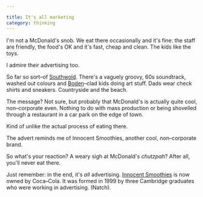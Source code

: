 ```yaml
---

title: It's all marketing
category: thinking
---
```


I'm not a McDonald's snob. We eat there occasionally and it's fine: the staff are friendly, the food's OK and it's fast, cheap and clean. The kids like the toys.

I admire their advertising too.

So far so sort–of [Southwold](http://en.wikipedia.org/wiki/Southwold). There's a vaguely groovy, 60s soundtrack, washed out colours and [Boden](http://www.boden.co.uk/en-GB/Mini-Boden-Clothing.html#nav)–clad kids doing art stuff. Dads wear check shirts and sneakers. Countryside and the beach.

The message? Not sure, but probably that McDonald's is actually quite cool, non–corporate even. Nothing to do with mass production or being shovelled through a restaurant in a car park on the edge of town.

Kind of unlike the actual process of eating there.

The advert reminds me of Innocent Smoothies, another cool, non–corporate brand.

So what's your reaction? A weary sigh at McDonald's _chutzpah_? After all, you'll never eat there.

Just remember: in the end, it's _all_ advertising. [Innocent Smoothies](http://en.wikipedia.org/wiki/Innocent_Drinks) is now owned by Coca–Cola. It was formed in 1999 by three Cambridge graduates who were working in advertising. (Natch).
